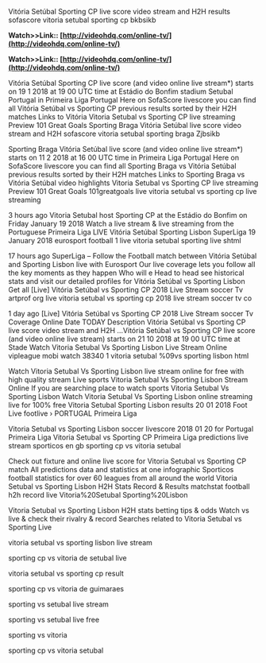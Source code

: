 Vitória Setúbal Sporting CP live score video stream and H2H results sofascore vitoria setubal sporting cp bkbsikb

**Watch>>Link:: [http://videohdq.com/online-tv/](http://videohdq.com/online-tv/)**

**Watch>>Link:: [http://videohdq.com/online-tv/](http://videohdq.com/online-tv/)**

Vitória Setúbal Sporting CP live score (and video online live stream*) starts on 19 1 2018 at 19 00 UTC time at Estádio do Bonfim stadium Setubal Portugal in Primeira Liga Portugal Here on SofaScore livescore you can find all Vitória Setúbal vs Sporting CP previous results sorted by their H2H matches Links to Vitória Vitoria Setubal vs Sporting CP live streaming Preview
101 Great Goals
Sporting Braga Vitória Setúbal live score video stream and H2H 
 sofascore vitoria setubal sporting braga Zjbsikb

Sporting Braga Vitória Setúbal live score (and video online live stream*) starts on 11 2 2018 at 16 00 UTC time in Primeira Liga Portugal Here on SofaScore livescore you can find all Sporting Braga vs Vitória Setúbal previous results sorted by their H2H matches Links to Sporting Braga vs Vitória Setúbal video highlights 
Vitoria Setubal vs Sporting CP live streaming Preview 101 Great Goals
 101greatgoals live vitoria setubal vs sporting cp live streaming 

3 hours ago Vitoria Setubal host Sporting CP at the Estádio do Bonfim on Friday January 19 2018 Watch a live stream & live streaming from the Portuguese Primeira Liga 
LIVE Vitória Setúbal Sporting Lisbon SuperLiga 19 January 2018 
 eurosport football 1 live vitoria setubal sporting live shtml

17 hours ago SuperLiga – Follow the Football match between Vitória Setúbal and Sporting Lisbon live with Eurosport Our live coverage lets you follow all the key moments as they happen Who will e Head to head see historical stats and visit our detailed profiles for Vitória Setúbal vs Sporting Lisbon Get all 
[Live] Vitória Setúbal vs Sporting CP 2018 Live Stream soccer Tv 
 artprof org live vitoria setubal vs sporting cp 2018 live stream soccer tv co 

1 day ago [Live] Vitória Setúbal vs Sporting CP 2018 Live Stream soccer Tv Coverage Online Date TODAY Description Vitória Setúbal vs Sporting CP live score video stream and H2H …Vitória Setúbal vs Sporting CP live score (and video online live stream) starts on 21 10 2018 at 19 00 UTC time at Stade 
Watch Vitoria Setubal Vs Sporting Lisbon Live Stream Online
 vipleague mobi watch 38340 1 vitoria setubal %09vs sporting lisbon html

Watch Vitoria Setubal Vs Sporting Lisbon live stream online for free with high quality stream Live sports Vitoria Setubal Vs Sporting Lisbon Stream Online If you are searching place to watch sports Vitoria Setubal Vs Sporting Lisbon Watch Vitoria Setubal Vs Sporting Lisbon online streaming live for 100% free 
Vitoria Setubal Sporting Lisbon results 20 01 2018 Foot Live
 footlive › PORTUGAL Primeira Liga

Vitoria Setubal vs Sporting Lisbon soccer livescore 2018 01 20 for Portugal Primeira Liga 
Vitoria Setubal vs Sporting CP Primeira Liga predictions live stream 
 sporticos en gb sporting cp vs vitoria setubal

Check out fixture and online live score for Vitoria Setubal vs Sporting CP match All predictions data and statistics at one infographic Sporticos football statistics for over 60 leagues from all around the world 
Vitoria Setubal vs Sporting Lisbon H2H Stats Record & Results 
 matchstat football h2h record live Vitoria%20Setubal Sporting%20Lisbon

Vitoria Setubal vs Sporting Lisbon H2H stats betting tips & odds Watch vs live & check their rivalry & record 
Searches related to Vitoria Setubal vs Sporting Live

vitoria setubal vs sporting lisbon live stream

sporting cp vs vitoria de setubal live

vitoria setubal vs sporting cp result

sporting cp vs vitoria de guimaraes

sporting vs setubal live stream

sporting vs setubal live free

sporting vs vitoria

sporting cp vs vitoria setubal